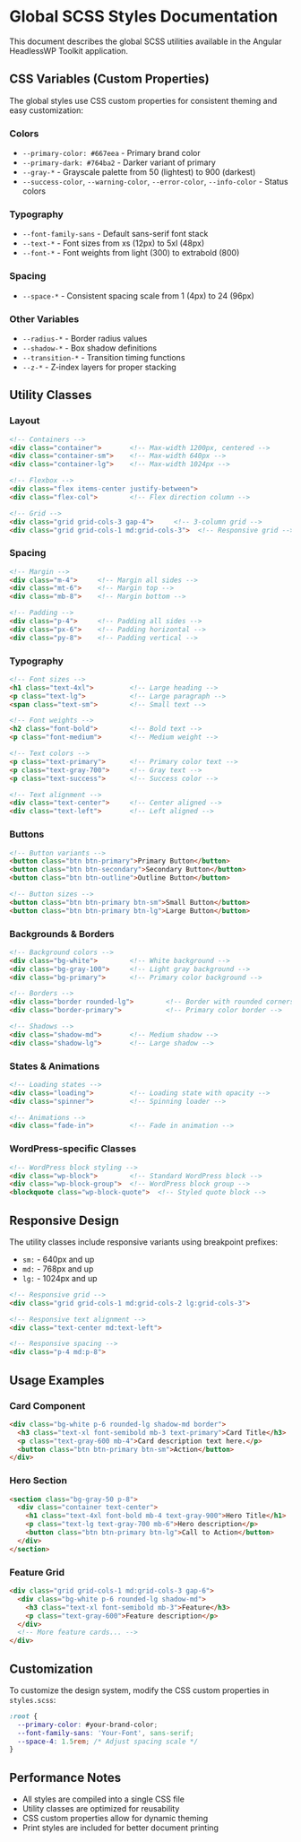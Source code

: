 # Global SCSS Styles Documentation

This document describes the global SCSS utilities available in the Angular HeadlessWP Toolkit application.

## CSS Variables (Custom Properties)

The global styles use CSS custom properties for consistent theming and easy customization:

### Colors
- `--primary-color: #667eea` - Primary brand color
- `--primary-dark: #764ba2` - Darker variant of primary
- `--gray-*` - Grayscale palette from 50 (lightest) to 900 (darkest)
- `--success-color`, `--warning-color`, `--error-color`, `--info-color` - Status colors

### Typography
- `--font-family-sans` - Default sans-serif font stack
- `--text-*` - Font sizes from xs (12px) to 5xl (48px)
- `--font-*` - Font weights from light (300) to extrabold (800)

### Spacing
- `--space-*` - Consistent spacing scale from 1 (4px) to 24 (96px)

### Other Variables
- `--radius-*` - Border radius values
- `--shadow-*` - Box shadow definitions
- `--transition-*` - Transition timing functions
- `--z-*` - Z-index layers for proper stacking

## Utility Classes

### Layout
```html
<!-- Containers -->
<div class="container">       <!-- Max-width 1200px, centered -->
<div class="container-sm">    <!-- Max-width 640px -->
<div class="container-lg">    <!-- Max-width 1024px -->

<!-- Flexbox -->
<div class="flex items-center justify-between">
<div class="flex-col">        <!-- Flex direction column -->

<!-- Grid -->
<div class="grid grid-cols-3 gap-4">     <!-- 3-column grid -->
<div class="grid grid-cols-1 md:grid-cols-3">  <!-- Responsive grid -->
```

### Spacing
```html
<!-- Margin -->
<div class="m-4">     <!-- Margin all sides -->
<div class="mt-6">    <!-- Margin top -->
<div class="mb-8">    <!-- Margin bottom -->

<!-- Padding -->
<div class="p-4">     <!-- Padding all sides -->
<div class="px-6">    <!-- Padding horizontal -->
<div class="py-8">    <!-- Padding vertical -->
```

### Typography
```html
<!-- Font sizes -->
<h1 class="text-4xl">         <!-- Large heading -->
<p class="text-lg">           <!-- Large paragraph -->
<span class="text-sm">        <!-- Small text -->

<!-- Font weights -->
<h2 class="font-bold">        <!-- Bold text -->
<p class="font-medium">       <!-- Medium weight -->

<!-- Text colors -->
<p class="text-primary">      <!-- Primary color text -->
<p class="text-gray-700">     <!-- Gray text -->
<p class="text-success">      <!-- Success color -->

<!-- Text alignment -->
<div class="text-center">     <!-- Center aligned -->
<div class="text-left">       <!-- Left aligned -->
```

### Buttons
```html
<!-- Button variants -->
<button class="btn btn-primary">Primary Button</button>
<button class="btn btn-secondary">Secondary Button</button>
<button class="btn btn-outline">Outline Button</button>

<!-- Button sizes -->
<button class="btn btn-primary btn-sm">Small Button</button>
<button class="btn btn-primary btn-lg">Large Button</button>
```

### Backgrounds & Borders
```html
<!-- Background colors -->
<div class="bg-white">        <!-- White background -->
<div class="bg-gray-100">     <!-- Light gray background -->
<div class="bg-primary">      <!-- Primary color background -->

<!-- Borders -->
<div class="border rounded-lg">        <!-- Border with rounded corners -->
<div class="border-primary">           <!-- Primary color border -->

<!-- Shadows -->
<div class="shadow-md">       <!-- Medium shadow -->
<div class="shadow-lg">       <!-- Large shadow -->
```

### States & Animations
```html
<!-- Loading states -->
<div class="loading">         <!-- Loading state with opacity -->
<div class="spinner">         <!-- Spinning loader -->

<!-- Animations -->
<div class="fade-in">         <!-- Fade in animation -->
```

### WordPress-specific Classes
```html
<!-- WordPress block styling -->
<div class="wp-block">        <!-- Standard WordPress block -->
<div class="wp-block-group">  <!-- WordPress block group -->
<blockquote class="wp-block-quote">  <!-- Styled quote block -->
```

## Responsive Design

The utility classes include responsive variants using breakpoint prefixes:

- `sm:` - 640px and up
- `md:` - 768px and up  
- `lg:` - 1024px and up

```html
<!-- Responsive grid -->
<div class="grid grid-cols-1 md:grid-cols-2 lg:grid-cols-3">

<!-- Responsive text alignment -->
<div class="text-center md:text-left">

<!-- Responsive spacing -->
<div class="p-4 md:p-8">
```

## Usage Examples

### Card Component
```html
<div class="bg-white p-6 rounded-lg shadow-md border">
  <h3 class="text-xl font-semibold mb-3 text-primary">Card Title</h3>
  <p class="text-gray-600 mb-4">Card description text here.</p>
  <button class="btn btn-primary btn-sm">Action</button>
</div>
```

### Hero Section
```html
<section class="bg-gray-50 p-8">
  <div class="container text-center">
    <h1 class="text-4xl font-bold mb-4 text-gray-900">Hero Title</h1>
    <p class="text-lg text-gray-700 mb-6">Hero description</p>
    <button class="btn btn-primary btn-lg">Call to Action</button>
  </div>
</section>
```

### Feature Grid
```html
<div class="grid grid-cols-1 md:grid-cols-3 gap-6">
  <div class="bg-white p-6 rounded-lg shadow-md">
    <h3 class="text-xl font-semibold mb-3">Feature</h3>
    <p class="text-gray-600">Feature description</p>
  </div>
  <!-- More feature cards... -->
</div>
```

## Customization

To customize the design system, modify the CSS custom properties in `styles.scss`:

```scss
:root {
  --primary-color: #your-brand-color;
  --font-family-sans: 'Your-Font', sans-serif;
  --space-4: 1.5rem; /* Adjust spacing scale */
}
```

## Performance Notes

- All styles are compiled into a single CSS file
- Utility classes are optimized for reusability
- CSS custom properties allow for dynamic theming
- Print styles are included for better document printing
